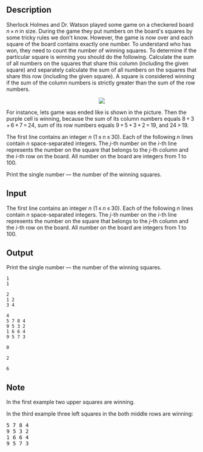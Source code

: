## Description

<div><p>Sherlock Holmes and Dr. Watson played some game on a checkered board <span class="tex-span"><i>n</i> × <i>n</i></span> in size. During the game they put numbers on the board's squares by some tricky rules we don't know. However, the game is now over and each square of the board contains exactly one number. To understand who has won, they need to count the number of <span class="tex-font-style-underline">winning</span> squares. To determine if the particular square is winning you should do the following. Calculate the sum of all numbers on the squares that share this column (including the given square) and separately calculate the sum of all numbers on the squares that share this row (including the given square). A square is considered <span class="tex-font-style-underline">winning</span> if the sum of the column numbers is <span class="tex-font-style-bf">strictly</span> greater than the sum of the row numbers.</p><center><img class="tex-graphics" src="file://PuzoZz8y.png" style="max-width: 100.0%;max-height: 100.0%;"></center><p>For instance, lets game was ended like is shown in the picture. Then the purple cell is winning, because the sum of its column numbers equals <span class="tex-span">8 + 3 + 6 + 7 = 24</span>, sum of its row numbers equals <span class="tex-span">9 + 5 + 3 + 2 = 19</span>, and <span class="tex-span">24 &gt; 19</span>.</p></div><div class="input-specification"><p>The first line contains an integer <span class="tex-span"><i>n</i></span> (<span class="tex-span">1 ≤ <i>n</i> ≤ 30</span>). Each of the following <span class="tex-span"><i>n</i></span> lines contain <span class="tex-span"><i>n</i></span> space-separated integers. The <span class="tex-span"><i>j</i></span>-th number on the <span class="tex-span"><i>i</i></span>-th line represents the number on the square that belongs to the <span class="tex-span"><i>j</i></span>-th column and the <span class="tex-span"><i>i</i></span>-th row on the board. All number on the board are integers from <span class="tex-span">1</span> to <span class="tex-span">100</span>.</p></div><div class="output-specification"><p>Print the single number — the number of the winning squares.</p></div>

## Input

<p>The first line contains an integer <span class="tex-span"><i>n</i></span> (<span class="tex-span">1 ≤ <i>n</i> ≤ 30</span>). Each of the following <span class="tex-span"><i>n</i></span> lines contain <span class="tex-span"><i>n</i></span> space-separated integers. The <span class="tex-span"><i>j</i></span>-th number on the <span class="tex-span"><i>i</i></span>-th line represents the number on the square that belongs to the <span class="tex-span"><i>j</i></span>-th column and the <span class="tex-span"><i>i</i></span>-th row on the board. All number on the board are integers from <span class="tex-span">1</span> to <span class="tex-span">100</span>.</p>

## Output

<p>Print the single number — the number of the winning squares.</p>





```input1
1
1

```




```input2
2
1 2
3 4

```




```input3
4
5 7 8 4
9 5 3 2
1 6 6 4
9 5 7 3

```




```output1
0

```




```output2
2

```




```output3
6

```



## Note

<p>In the first example two upper squares are winning.</p><p>In the third example three left squares in the both middle rows are winning:</p><pre class="verbatim">5 7 8 4<br><span class="tex-font-style-bf"><span class="tex-font-style-underline"><span class="tex-span">9</span> <span class="tex-span">5</span> <span class="tex-span">3</span></span></span> 2<br><span class="tex-font-style-bf"><span class="tex-font-style-underline"><span class="tex-span">1</span> <span class="tex-span">6</span> <span class="tex-span">6</span></span></span> 4<br>9 5 7 3<br></pre>
